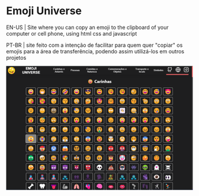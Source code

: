 # Emoji Universe 

EN-US | Site where you can copy an emoji to the clipboard of your computer or cell phone, using html css and javascript

PT-BR | site feito com a intenção de facilitar para quem quer "copiar" os emojis para a área de transferência, podendo assim utilizá-los em outros projetos

![img](https://raw.githubusercontent.com/RafaelParoni/emoji-universe/main/Emoji-Univeser%20Screen%201.png)
